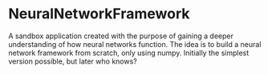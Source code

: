 # NeuralNetworkFramework

A sandbox application created with the purpose of gaining a deeper understanding of how neural networks function.
The idea is to build a neural network framework from scratch, only using numpy. Initially the simplest version possible, but later who knows?

